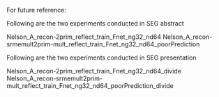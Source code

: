 For future reference:

Following are the two experiments conducted in SEG abstract

Nelson_A_recon-2prim_reflect_train_Fnet_ng32_nd64
Nelson_A_recon-srmemult2prim-mult_reflect_train_Fnet_ng32_nd64_poorPrediction


Following are the two experiments conducted in SEG presentation

Nelson_A_recon-2prim_reflect_train_Fnet_ng32_nd64_divide
Nelson_A_recon-srmemult2prim-mult_reflect_train_Fnet_ng32_nd64_poorPrediction_divide